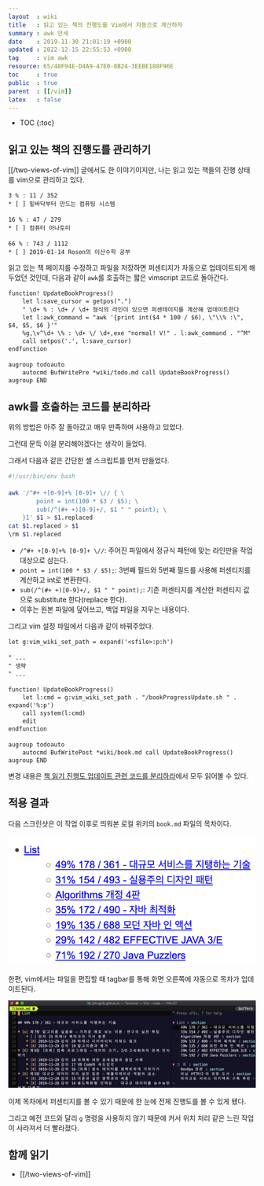 ```yaml
---
layout  : wiki
title   : 읽고 있는 책의 진행도를 Vim에서 자동으로 계산하자
summary : awk 만세
date    : 2019-11-30 21:01:19 +0900
updated : 2022-12-15 22:55:53 +0900
tag     : vim awk
resource: 65/48F94E-D4A9-47E0-8B24-3EEBE188F96E
toc     : true
public  : true
parent  : [[/vim]]
latex   : false
---
```

* TOC
{:toc}

## 읽고 있는 책의 진행도를 관리하기

[[/two-views-of-vim]] 글에서도 한 이야기이지만,
나는 읽고 있는 책들의 진행 상태를 vim으로 관리하고 있다.

```
3 % : 11 / 352
* [ ] 밑바닥부터 만드는 컴퓨팅 시스템

16 % : 47 / 279
* [ ] 컴퓨터 아나토미

66 % : 743 / 1112
* [ ] 2019-01-14 Rosen의 이산수학 공부
```

읽고 있는 책 페이지를 수정하고 파일을 저장하면 퍼센티지가 자동으로 업데이트되게 해 두었던 것인데,
다음과 같이 `awk`를 호출하는 짧은 vimscript 코드로 돌아간다.

```viml
function! UpdateBookProgress()
    let l:save_cursor = getpos(".")
    " \d+ % : \d+ / \d+ 형식의 라인이 있으면 퍼센테이지를 계산해 업데이트한다
    let l:awk_command = "awk '{print int($4 * 100 / $6), \"\\% :\", $4, $5, $6 }'"
    %g,\v^\d+ \% : \d+ \/ \d+,exe "normal! V!" . l:awk_command . "^M"
    call setpos('.', l:save_cursor)
endfunction

augroup todoauto
    autocmd BufWritePre *wiki/todo.md call UpdateBookProgress()
augroup END
```

## awk를 호출하는 코드를 분리하라

위의 방법은 아주 잘 돌아갔고 매우 만족하며 사용하고 있었다.

그런데 문득 이걸 분리해야겠다는 생각이 들었다.

그래서 다음과 같은 간단한 셸 스크립트를 먼저 만들었다.

```sh
#!/usr/bin/env bash

awk '/^#+ +[0-9]+% [0-9]+ \// { \
        point = int(100 * $3 / $5); \
        sub(/^(#+ +)[0-9]+/, $1 " " point); \
    }1' $1 > $1.replaced
cat $1.replaced > $1
\rm $1.replaced
```

* `/^#+ +[0-9]+% [0-9]+ \//`: 주어진 파일에서 정규식 패턴에 맞는 라인만을 작업 대상으로 삼는다.
* `point = int(100 * $3 / $5);`: 3번째 필드와 5번째 필드를 사용해 퍼센티지를 계산하고 int로 변환한다.
* `sub(/^(#+ +)[0-9]+/, $1 " " point);`: 기존 퍼센티지를 계산한 퍼센티지 값으로 substitute 한다(replace 한다).
* 이후는 원본 파일에 덮어쓰고, 백업 파일을 지우는 내용이다.

그리고 vim 설정 파일에서 다음과 같이 바꿔주었다.

```viml
let g:vim_wiki_set_path = expand('<sfile>:p:h')

" ...
" 생략
" ...

function! UpdateBookProgress()
    let l:cmd = g:vim_wiki_set_path . "/bookProgressUpdate.sh " . expand('%:p')
    call system(l:cmd)
    edit
endfunction

augroup todoauto
    autocmd BufWritePost *wiki/book.md call UpdateBookProgress()
augroup END
```

변경 내용은 [책 읽기 진행도 업데이트 관련 코드를 분리하라](https://github.com/johngrib/dotfiles/commit/85a9b72afd12988c22aae4c3f36a459a2c25a328 )에서 모두 읽어볼 수 있다.

## 적용 결과

다음 스크린샷은 이 작업 이후로 띄워본 로컬 위키의 `book.md` 파일의 목차이다.

![in web]( /resource/65/48F94E-D4A9-47E0-8B24-3EEBE188F96E/69900511-aff17000-13b7-11ea-9990-38831cf016d0.png )

한편, vim에서는 파일을 편집할 때 tagbar를 통해 화면 오른쪽에 자동으로 목차가 업데이트된다.

![in vim]( /resource/65/48F94E-D4A9-47E0-8B24-3EEBE188F96E/69900879-52135700-13bc-11ea-91bf-291a8710354e.png )

이제 목차에서 퍼센티지를 볼 수 있기 때문에 한 눈에 전체 진행도를 볼 수 있게 됐다.

그리고 예전 코드와 달리 `g` 명령을 사용하지 않기 때문에 커서 위치 처리 같은 느린 작업이 사라져서 더 빨라졌다.

## 함께 읽기

* [[/two-views-of-vim]]


